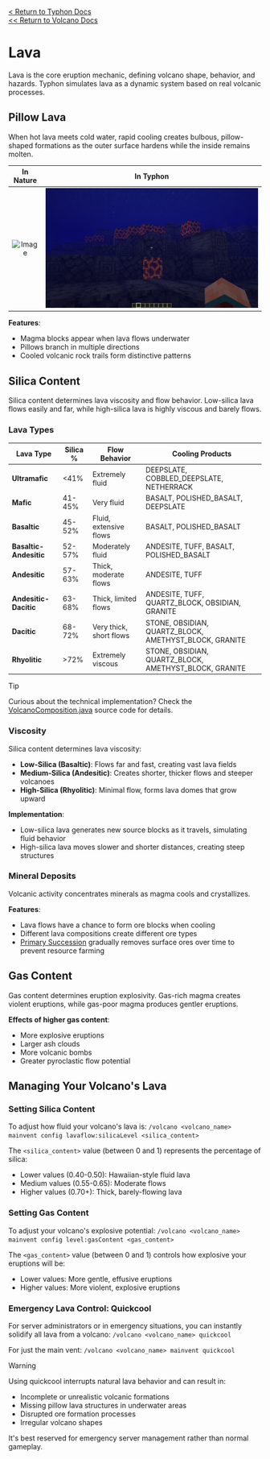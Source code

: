 [<  Return to Typhon Docs](/DOCS.md)  
[<< Return to Volcano Docs](./index.md)  

# Lava

Lava is the core eruption mechanic, defining volcano shape, behavior, and hazards. Typhon simulates lava as a dynamic system based on real volcanic processes.

## Pillow Lava

When hot lava meets cold water, rapid cooling creates bulbous, pillow-shaped formations as the outer surface hardens while the inside remains molten.

| In Nature | In Typhon |
|:---------:|:--------:|
| ![Image](https://github.com/user-attachments/assets/5926e99c-3b70-4d60-9dee-22c086c96e7b) | ![Pillow Lava in Typhon](/.github/docs/volcano/assets/pillow_lava.png) |

**Features**:
- Magma blocks appear when lava flows underwater
- Pillows branch in multiple directions
- Cooled volcanic rock trails form distinctive patterns

## Silica Content

Silica content determines lava viscosity and flow behavior. Low-silica lava flows easily and far, while high-silica lava is highly viscous and barely flows.

### Lava Types

| Lava Type | Silica % | Flow Behavior | Cooling Products |
|-----------|----------|---------------|------------------|
| **Ultramafic** | <41% | Extremely fluid | DEEPSLATE, COBBLED_DEEPSLATE, NETHERRACK |
| **Mafic** | 41-45% | Very fluid | BASALT, POLISHED_BASALT, DEEPSLATE |
| **Basaltic** | 45-52% | Fluid, extensive flows | BASALT, POLISHED_BASALT |
| **Basaltic-Andesitic** | 52-57% | Moderately fluid | ANDESITE, TUFF, BASALT, POLISHED_BASALT |
| **Andesitic** | 57-63% | Thick, moderate flows | ANDESITE, TUFF |
| **Andesitic-Dacitic** | 63-68% | Thick, limited flows | ANDESITE, TUFF, QUARTZ_BLOCK, OBSIDIAN, GRANITE |
| **Dacitic** | 68-72% | Very thick, short flows | STONE, OBSIDIAN, QUARTZ_BLOCK, AMETHYST_BLOCK, GRANITE |
| **Rhyolitic** | >72% | Extremely viscous | STONE, OBSIDIAN, QUARTZ_BLOCK, AMETHYST_BLOCK, GRANITE |

> [!TIP]  
> Curious about the technical implementation? Check the [VolcanoComposition.java](/src/main/java/me/alex4386/plugin/typhon/volcano/VolcanoComposition.java) source code for details.

### Viscosity

Silica content determines lava viscosity:

- **Low-Silica (Basaltic)**: Flows far and fast, creating vast lava fields
- **Medium-Silica (Andesitic)**: Creates shorter, thicker flows and steeper volcanoes
- **High-Silica (Rhyolitic)**: Minimal flow, forms lava domes that grow upward

**Implementation**:
- Low-silica lava generates new source blocks as it travels, simulating fluid behavior
- High-silica lava moves slower and shorter distances, creating steep structures

### Mineral Deposits

Volcanic activity concentrates minerals as magma cools and crystallizes.

**Features**:
- Lava flows have a chance to form ore blocks when cooling
- Different lava compositions create different ore types
- [Primary Succession](./succession.md) gradually removes surface ores over time to prevent resource farming

## Gas Content

Gas content determines eruption explosivity. Gas-rich magma creates violent eruptions, while gas-poor magma produces gentler eruptions.

**Effects of higher gas content**:
- More explosive eruptions
- Larger ash clouds
- More volcanic bombs
- Greater pyroclastic flow potential

## Managing Your Volcano's Lava

### Setting Silica Content

To adjust how fluid your volcano's lava is:
`/volcano <volcano_name> mainvent config lavaflow:silicaLevel <silica_content>`

The `<silica_content>` value (between 0 and 1) represents the percentage of silica:
- Lower values (0.40-0.50): Hawaiian-style fluid lava
- Medium values (0.55-0.65): Moderate flows
- Higher values (0.70+): Thick, barely-flowing lava

### Setting Gas Content

To adjust your volcano's explosive potential:
`/volcano <volcano_name> mainvent config level:gasContent <gas_content>`

The `<gas_content>` value (between 0 and 1) controls how explosive your eruptions will be:
- Lower values: More gentle, effusive eruptions
- Higher values: More violent, explosive eruptions

### Emergency Lava Control: Quickcool

For server administrators or in emergency situations, you can instantly solidify all lava from a volcano:
`/volcano <volcano_name> quickcool`

For just the main vent:
`/volcano <volcano_name> mainvent quickcool`

> [!WARNING]
> Using quickcool interrupts natural lava behavior and can result in:
> - Incomplete or unrealistic volcanic formations
> - Missing pillow lava structures in underwater areas
> - Disrupted ore formation processes
> - Irregular volcano shapes
>
> It's best reserved for emergency server management rather than normal gameplay.


